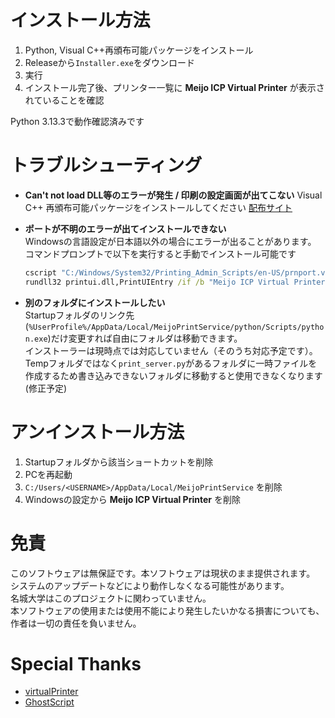 # インストール方法
1. Python, Visual C++再頒布可能パッケージをインストール
2. Releaseから`Installer.exe`をダウンロード  
3. 実行  
4. インストール完了後、プリンター一覧に **Meijo ICP Virtual Printer** が表示されていることを確認

Python 3.13.3で動作確認済みです

# トラブルシューティング

- **Can't not load DLL等のエラーが発生 / 印刷の設定画面が出てこない**
  Visual C++ 再頒布可能パッケージをインストールしてください
  [配布サイト](https://learn.microsoft.com/ja-jp/cpp/windows/latest-supported-vc-redist?view=msvc-170)

- **ポートが不明のエラーが出てインストールできない**  
  Windowsの言語設定が日本語以外の場合にエラーが出ることがあります。  
  コマンドプロンプトで以下を実行すると手動でインストール可能です
    ```cmd
    cscript "C:/Windows/System32/Printing_Admin_Scripts/en-US/prnport.vbs" -a -r "Meijo ICP Virtual Printer Port" -h "127.0.0.1" -n 9101 -o raw
    rundll32 printui.dll,PrintUIEntry /if /b "Meijo ICP Virtual Printer" /r "Meijo ICP Virtual Printer Port" /m "Microsoft PS Class Driver"
    ```

- **別のフォルダにインストールしたい**  
  Startupフォルダのリンク先(`%UserProfile%/AppData/Local/MeijoPrintService/python/Scripts/python.exe`)だけ変更すれば自由にフォルダは移動できます。  
  インストーラーは現時点では対応していません（そのうち対応予定です）。
  Tempフォルダではなく`print_server.py`があるフォルダに一時ファイルを作成するため書き込みできないフォルダに移動すると使用できなくなります(修正予定)

# アンインストール方法

1. Startupフォルダから該当ショートカットを削除  
2. PCを再起動  
3. `C:/Users/<USERNAME>/AppData/Local/MeijoPrintService` を削除  
4. Windowsの設定から **Meijo ICP Virtual Printer** を削除

# 免責

このソフトウェアは無保証です。本ソフトウェアは現状のまま提供されます。  
システムのアップデートなどにより動作しなくなる可能性があります。  
名城大学はこのプロジェクトに関わっていません。  
本ソフトウェアの使用または使用不能により発生したいかなる損害についても、作者は一切の責任を負いません。

# Special Thanks

- [virtualPrinter](https://github.com/TheHeadlessSourceMan/virtualPrinter)  
- [GhostScript](https://ghostscript.com/)